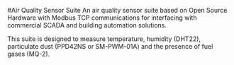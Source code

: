 #Air Quality Sensor Suite
An air quality sensor suite based on Open Source Hardware with Modbus TCP communications for interfacing with commercial SCADA and building automation solutions.

This suite is designed to measure temperature, humidity (DHT22), particulate dust (PPD42NS or SM-PWM-01A) and the presence of fuel gases (MQ-2).

